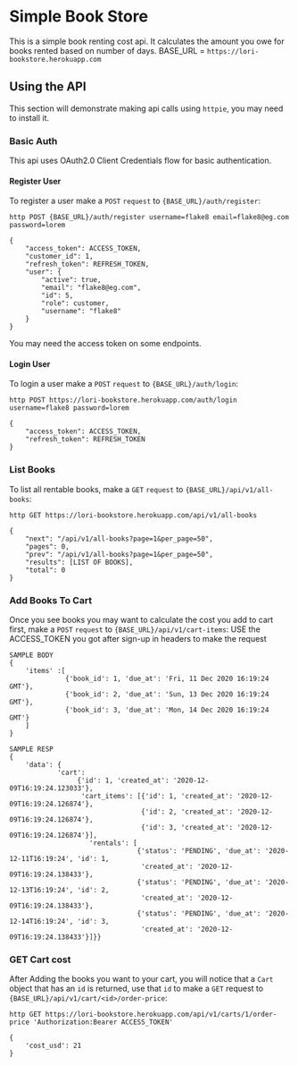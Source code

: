 # Simple Book Store

This is a simple book renting cost api. It calculates the amount you owe for books rented based on number of days.
BASE_URL = `https://lori-bookstore.herokuapp.com`

## Using the API

This section will demonstrate making api calls using `httpie`, you may need to install it.

### Basic Auth

This api uses OAuth2.0 Client Credentials flow for basic authentication.

#### Register User

To register a user make a `POST` `request` to `{BASE_URL}/auth/register`:

```
http POST {BASE_URL}/auth/register username=flake8 email=flake8@eg.com password=lorem

{
    "access_token": ACCESS_TOKEN,
    "customer_id": 1,
    "refresh_token": REFRESH_TOKEN,
    "user": {
        "active": true,
        "email": "flake8@eg.com",
        "id": 5,
        "role": customer,
        "username": "flake8"
    }
}
```
You may need the access token on some endpoints.

#### Login User
To login a user make a `POST` `request` to `{BASE_URL}/auth/login`:

```
http POST https://lori-bookstore.herokuapp.com/auth/login username=flake8 password=lorem

{
    "access_token": ACCESS_TOKEN,
    "refresh_token": REFRESH_TOKEN
}

```


### List Books
To list all rentable books, make a `GET` `request` to `{BASE_URL}/api/v1/all-books`:

```
http GET https://lori-bookstore.herokuapp.com/api/v1/all-books

{
    "next": "/api/v1/all-books?page=1&per_page=50",
    "pages": 0,
    "prev": "/api/v1/all-books?page=1&per_page=50",
    "results": [LIST OF BOOKS],
    "total": 0
}
```


### Add Books To Cart
Once you see books you may want to calculate the cost you add to cart first, make a `POST` `request` to 
`{BASE_URL}/api/v1/cart-items`: USE the ACCESS_TOKEN you got after sign-up in headers to make the request

```
SAMPLE BODY
{
    'items' :[
              {'book_id': 1, 'due_at': 'Fri, 11 Dec 2020 16:19:24 GMT'}, 
              {'book_id': 2, 'due_at': 'Sun, 13 Dec 2020 16:19:24 GMT'},
              {'book_id': 3, 'due_at': 'Mon, 14 Dec 2020 16:19:24 GMT'}
    ]
}

SAMPLE RESP
{
    'data': {
            'cart': 
                 {'id': 1, 'created_at': '2020-12-09T16:19:24.123033'},
                  'cart_items': [{'id': 1, 'created_at': '2020-12-09T16:19:24.126874'},
                                 {'id': 2, 'created_at': '2020-12-09T16:19:24.126874'},
                                 {'id': 3, 'created_at': '2020-12-09T16:19:24.126874'}],
                    'rentals': [
                                {'status': 'PENDING', 'due_at': '2020-12-11T16:19:24', 'id': 1, 
                                 'created_at': '2020-12-09T16:19:24.138433'}, 
                                {'status': 'PENDING', 'due_at': '2020-12-13T16:19:24', 'id': 2,
                                 'created_at': '2020-12-09T16:19:24.138433'},
                                {'status': 'PENDING', 'due_at': '2020-12-14T16:19:24', 'id': 3,
                                 'created_at': '2020-12-09T16:19:24.138433'}]}}
```

### GET Cart cost
After Adding the books you want to your cart, you will notice that a `Cart` object that has an `id` is returned, 
use that  `id` to make a `GET` request to `{BASE_URL}/api/v1/cart/<id>/order-price`:

```
http GET https://lori-bookstore.herokuapp.com/api/v1/carts/1/order-price 'Authorization:Bearer ACCESS_TOKEN'

{
    'cost_usd': 21
}
```

